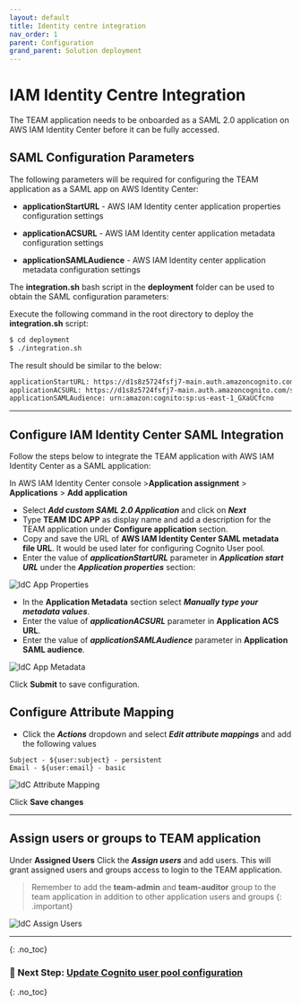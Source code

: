 ```yaml
---
layout: default
title: Identity centre integration
nav_order: 1
parent: Configuration
grand_parent: Solution deployment
---
```


# IAM Identity Centre Integration


The TEAM application needs to be onboarded as a SAML 2.0 application on AWS IAM Identity Center before it can be fully accessed.


## SAML Configuration Parameters

The following parameters will be required for configuring the TEAM application as a SAML app on AWS Identity Center:

- **applicationStartURL** - AWS IAM Identity center application properties configuration settings

- **applicationACSURL** - AWS IAM Identity center application metadata configuration settings

- **applicationSAMLAudience** - AWS IAM Identity center application metadata configuration settings

The **integration.sh** bash script in the **deployment** folder can be used to obtain the SAML configuration parameters:

Execute the following command in the root directory to deploy the **integration.sh** script:

```sh
$ cd deployment
$ ./integration.sh
```

The result should be similar to the below:

```sh
applicationStartURL: https://d1s8z5724fsfj7-main.auth.amazoncognito.com/authorize?client_id=2vf6faj4v3t1jdos0misu29i67&response_type=code&scope=aws.cognito.signin.user.admin+email+openid+phone+profile&redirect_uri=https://main.d1s8z5724fsfj7-.amplifyapp.com/&idp_identifier=team
applicationACSURL: https://d1s8z5724fsfj7-main.auth.amazoncognito.com/saml2/idpresponse
applicationSAMLAudience: urn:amazon:cognito:sp:us-east-1_GXaUCfcno
```

---

## Configure IAM Identity Center SAML Integration

Follow the steps below to integrate the TEAM application with AWS IAM Identity Center as a SAML application:

In AWS IAM Identity Center console >**Application assignment** > **Applications** > **Add application**

- Select **_Add custom SAML 2.0 Application_** and click on **_Next_**
- Type **TEAM IDC APP** as display name and add a description for the TEAM application under **Configure application** section.
- Copy and save the URL of **AWS IAM Identity Center SAML metadata file URL**. It would be used later for configuring Cognito User pool.
- Enter the value of **_applicationStartURL_** parameter in **_Application start URL_** under the **_Application properties_** section:

<img src="https://team-documentation-assets-for-github-pages.s3.eu-central-1.amazonaws.com/images/deployment/idc_app_prop.png" alt="IdC App Properties">

- In the **Application Metadata** section select **_Manually type your metadata values_**.
- Enter the value of **_applicationACSURL_** parameter in **Application ACS URL**.
- Enter the value of **_applicationSAMLAudience_** parameter in **Application SAML audience**.


<img src="https://team-documentation-assets-for-github-pages.s3.eu-central-1.amazonaws.com/images/deployment/idc_app_meta.png" alt="IdC App Metadata">

Click **Submit** to save configuration.

## Configure Attribute Mapping

- Click the **_Actions_** dropdown and select **_Edit attribute mappings_** and add the following values

```
Subject - ${user:subject} - persistent
Email - ${user:email} - basic
```

<img src="https://team-documentation-assets-for-github-pages.s3.eu-central-1.amazonaws.com/images/deployment/attribute_mapping.png" alt="IdC Attribute Mapping">

Click **Save changes**


---

## Assign users or groups to TEAM application

Under **Assigned Users** Click the **_Assign users_** and add users. This will grant assigned users and groups access to login to the TEAM application. 

> Remember to add the **team-admin** and **team-auditor** group to the team application in addition to other application users and groups
{: .important}

<img src="https://team-documentation-assets-for-github-pages.s3.eu-central-1.amazonaws.com/images/deployment/team_users.png" alt="IdC Assign Users">

---

{: .no_toc}
### 🚀 Next Step: [Update Cognito user pool configuration](./cognito.md)

{: .no_toc}
